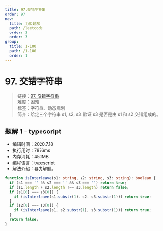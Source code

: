 ```yaml
---
title: 97.交错字符串
order: 97
nav:
  title: 力扣题解
  path: /leetcode
  order: 3
  order: 3
group:
  title: 1-100
  path: /1-100
  order: 1
---
```


# 97. 交错字符串

> 链接：[97. 交错字符串](https://leetcode-cn.com/problems/interleaving-string/)  
> 难度：困难  
> 标签：字符串、动态规划  
> 简介：给定三个字符串 s1, s2, s3, 验证 s3 是否是由 s1 和 s2 交错组成的。

## 题解 1 - typescript

- 编辑时间：2020.7.18
- 执行用时：7876ms
- 内存消耗：45.1MB
- 编程语言：typescript
- 解法介绍：暴力解题。

```typescript
function isInterleave(s1: string, s2: string, s3: string): boolean {
  if (s1 === '' && s2 === '' && s3 === '') return true;
  if (s1.length + s2.length !== s3.length) return false;
  if (s1[0] === s3[0]) {
    if (isInterleave(s1.substr(1), s2, s3.substr(1))) return true;
  }
  if (s2[0] === s3[0]) {
    if (isInterleave(s1, s2.substr(1), s3.substr(1))) return true;
  }
  return false;
}
```
